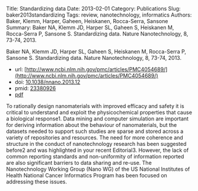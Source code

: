 Title: Standardizing data
Date: 2013-02-01
Category: Publications
Slug: baker2013standardizing
Tags: review, nanotechnology, informatics
Authors: Baker, Klemm, Harper, Gaheen, Heiskanen, Rocca-Serra, Sansone
Summary: Baker NA, Klemm JD, Harper SL, Gaheen S, Heiskanen M, Rocca-Serra P, Sansone S. Standardizing data. Nature Nanotechnology, 8, 73-74, 2013. 

Baker NA, Klemm JD, Harper SL, Gaheen S, Heiskanen M, Rocca-Serra P, Sansone S. Standardizing data. Nature Nanotechnology, 8, 73-74, 2013. 

* url: [http://www.ncbi.nlm.nih.gov/pmc/articles/PMC4054689/](http://www.ncbi.nlm.nih.gov/pmc/articles/PMC4054689/)
* doi: [10.1038/nnano.2013.12](http://dx.doi.org/10.1038/nnano.2013.12)
* pmid: [23380926](http://www.ncbi.nlm.nih.gov/pubmed/23380926)
* [pdf](http://sobolevnrm.github.io/papers/baker2013standardizing.pdf)

To rationally design nanomaterials with improved efficacy and safety it is critical to understand and exploit the physicochemical properties that cause a biological response1. Data mining and computer simulation are important for deriving information about the behaviour of nanomaterials, but the datasets needed to support such studies are sparse and stored across a variety of repositories and resources. The need for more coherence and structure in the conduct of nanotechnology research has been suggested before2 and was highlighted in your recent Editorial3. However, the lack of common reporting standards and non-uniformity of information reported are also significant barriers to data sharing and re-use. The Nanotechnology Working Group (Nano WG) of the US National Institutes of Health National Cancer Informatics Program has been focused on addressing these issues.
